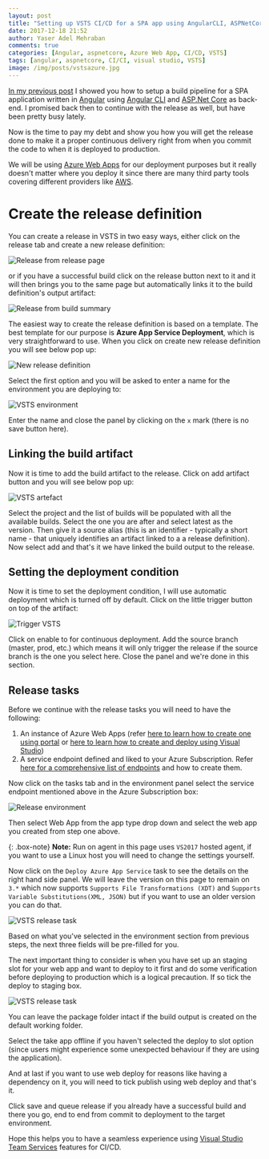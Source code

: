 ```yaml
---
layout: post
title: "Setting up VSTS CI/CD for a SPA app using AngularCLI, ASPNetCore (Part 2)"
date: 2017-12-18 21:52
author: Yaser Adel Mehraban
comments: true
categories: [Angular, aspnetcore, Azure Web App, CI/CD, VSTS]
tags: [angular, aspnetcore, CI/CI, visual studio, VSTS]
image: /img/posts/vstsazure.jpg
---
```


[In my previous post](/2017-04-27-vsts-cicd-angularcli-aspnetcore/) I showed you how to setup a build pipeline for a SPA application written in [Angular](https://angular.io/) using [Angular CLI](https://github.com/angular/angular-cli) and [ASP.Net Core](https://docs.microsoft.com/en-us/aspnet/core/) as back-end. I promised back then to continue with the release as well, but have been pretty busy lately.

Now is the time to pay my debt and show you how you will get the release done to make it a proper continuous delivery right from when you commit the code to when it is deployed to production.

We will be using [Azure Web Apps](https://azure.microsoft.com/en-au/services/app-service/web/) for our deployment purposes but it really doesn't matter where you deploy it since there are many third party tools covering different providers like [AWS](https://aws.amazon.com/).


# Create the release definition

You can create a release in VSTS in two easy ways, either click on the release tab and create a new release definition:

![Release from release page](/img/posts/release-from-release-page.png)

or if you have a successful build click on the release button next to it and it will then brings you to the same page but automatically links it to the build definition's output artifact:

![Release from build summary](/img/posts/release-from-build-summary.png)

The easiest way to create the release definition is based on a template. The best template for our purpose is **Azure App Service Deployment**, which is very straightforward to use. When you click on create new release definition you will see below pop up:

![New release definition](/img/posts/vststemplate.jpg)

Select the first option and you will be asked to enter a name for the environment you are deploying to:

![VSTS environment](/img/posts/vstsenvironment.jpg)

Enter the name and close the panel by clicking on the `x` mark (there is no save button here).

## Linking the build artifact

Now it is time to add the build artifact to the release. Click on add artifact button and you will see below pop up:

![VSTS artefact](/img/posts/vstsartifact.jpg)

Select the project and the list of builds will be populated with all the available builds. Select the one you are after and select latest as the version. Then give it a source alias (this is an identifier - typically a short name - that uniquely identifies an artifact linked to a a release definition). Now select add and that's it we have linked the build output to the release.

## Setting the deployment condition

Now it is time to set the deployment condition, I will use automatic deployment which is turned off by default. Click on the little trigger button on top of the artifact:

![Trigger VSTS](/img/posts/cdtriggervsts.jpg)

Click on enable to for continuous deployment. Add the source branch (master, prod, etc.) which means it will only trigger the release if the source branch is the one you select here. Close the panel and we're done in this section.

## Release tasks

Before we continue with the release tasks you will need to have the following:

1. An instance of Azure Web Apps (refer [here to learn how to create one using portal](http://www.c-sharpcorner.com/blogs/stepbystep-guide-to-creating-a-web-app-on-azure-portal) or [here to learn how to create and deploy using Visual Studio](https://azure.microsoft.com/en-us/get-started/web-app/))
2. A service endpoint defined and liked to your Azure Subscription. Refer [here for a comprehensive list of endpoints](https://docs.microsoft.com/en-us/vsts/build-release/concepts/library/service-endpoints) and how to create them.

Now click on the tasks tab and in the environment panel select the service endpoint mentioned above in the Azure Subscription box:

![Release environment](/img/posts/releaseenv.jpg)

Then select Web App from the app type drop down and select the web app you created from step one above.

{: .box-note}
**Note:** Run on agent in this page uses `VS2017` hosted agent, if you want to use a Linux host you will need to change the settings yourself.

Now click on the `Deploy Azure App Service` task to see the details on the right hand side panel. We will leave the version on this page to remain on `3.*` which now supports `Supports File Transformations (XDT)` and `Supports Variable Substitutions(XML, JSON)` but if you want to use an older version you can do that.

![VSTS release task](/img/posts/vstsreleasetask.jpg)

Based on what you've selected in the environment section from previous steps, the next three fields will be pre-filled for you. 

The next important thing to consider is when you have set up an staging slot for your web app and want to deploy to it first and do some verification before deploying to production which is a logical precaution. If so tick the deploy to staging box.

![VSTS release task](/img/posts/vstsreleasetask2.jpg)

You can leave the package folder intact if the build output is created on the default working folder.

Select the take app offline if you haven't selected the deploy to slot option (since users might experience some unexpected behaviour if they are using the application).

And at last if you want to use web deploy for reasons like having a dependency on it, you will need to tick publish using web deploy and that's it.

Click save and queue release if you already have a successful build and there you go, end to end from commit to deployment to the target environment.

Hope this helps you to have a seamless experience using [Visual Studio Team Services](https://www.visualstudio.com/team-services/) features for CI/CD.

